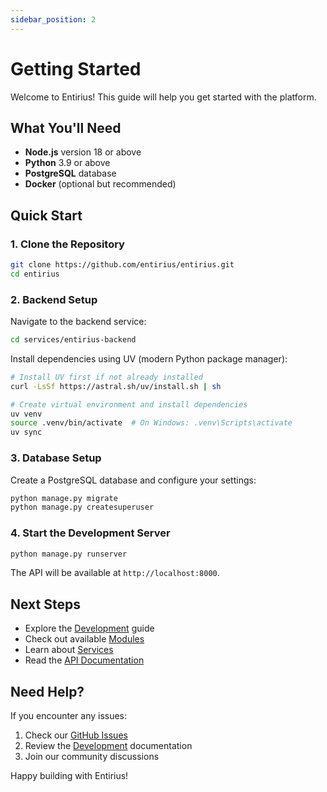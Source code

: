 ```yaml
---
sidebar_position: 2
---
```


# Getting Started

Welcome to Entirius! This guide will help you get started with the platform.

## What You'll Need

- **Node.js** version 18 or above
- **Python** 3.9 or above
- **PostgreSQL** database
- **Docker** (optional but recommended)

## Quick Start

### 1. Clone the Repository

```bash
git clone https://github.com/entirius/entirius.git
cd entirius
```

### 2. Backend Setup

Navigate to the backend service:

```bash
cd services/entirius-backend
```

Install dependencies using UV (modern Python package manager):

```bash
# Install UV first if not already installed
curl -LsSf https://astral.sh/uv/install.sh | sh

# Create virtual environment and install dependencies
uv venv
source .venv/bin/activate  # On Windows: .venv\Scripts\activate
uv sync
```

### 3. Database Setup

Create a PostgreSQL database and configure your settings:

```bash
python manage.py migrate
python manage.py createsuperuser
```

### 4. Start the Development Server

```bash
python manage.py runserver
```

The API will be available at `http://localhost:8000`.

## Next Steps

- Explore the [Development](./development) guide
- Check out available [Modules](./modules)
- Learn about [Services](./services)
- Read the [API Documentation](./api-introduction)

## Need Help?

If you encounter any issues:

1. Check our [GitHub Issues](https://github.com/entirius/entirius/issues)
2. Review the [Development](./development) documentation
3. Join our community discussions

Happy building with Entirius!
